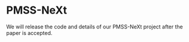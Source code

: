 # PMSS-NeXt
We will release the code and details of our PMSS-NeXt project after the paper is accepted.
